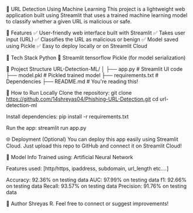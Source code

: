🧠 URL Detection Using Machine Learning
This project is a lightweight web application built using Streamlit that uses a trained machine learning model to classify whether a given URL is malicious or safe.

📌 Features
✅ User-friendly web interface built with Streamlit
✅ Takes user input (URL)
✅ Classifies the URL as malicious or benign
✅ Model saved using Pickle
✅ Easy to deploy locally or on Streamlit Cloud

🧰 Tech Stack
Python 🐍
Streamlit
tensorflow
Pickle (for model serialization)

📁 Project Structure
URL-Detection-ML/
│
├── app.py                 # Streamlit UI code
├── model.pkl              # Pickled trained model
├── requirements.txt       # Dependencies
├── README.md              # You're reading this!

🚀 How to Run Locally
Clone the repository:
git clone https://github.com/14shreyas04/Phishing-URL-Detection.git
cd url-detection-ml

Install dependencies:
pip install -r requirements.txt

Run the app:
streamlit run app.py

🌐 Deployment (Optional)
You can deploy this app easily using Streamlit Cloud.
Just upload this repo to GitHub and connect it on Streamlit Cloud!

🧠 Model Info 
Trained using: Artificial Neural Network

Features used: [http/https, ipaddress, subdomain, url_length etc....]

Accuracy: 92.36% on testing data
AUC:  97.99% on testing data
f1:  92.66% on testing data
Recall:  93.57% on testing data
Precision:  91.76% on testing data

🙌 Author
Shreyas R.
Feel free to connect or suggest improvements!

